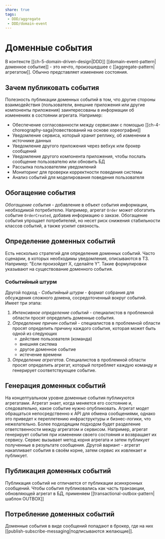 ```yaml
---
share: true
tags:
 - DDD/aggregate
 - DDD/domain-event
---
```

# Доменные события
В контексте [[ch-5-domain-driven-design|DDD]] [[domain-event-pattern|доменное событие]] - это нечто, произошедшее с [[aggregate-pattern|агрегатом]]. Обычно представляет изменение состояния.
## Зачем публиковать события
Полезность публикации доменных событий в том, что другие стороны взаимодействия (пользователи, внешние приложения или другие компоненты приложения) заинтересованы в информации об изменениях в состоянии агрегата. Например:
- Обеспечение согласованности между сервисами с помощью [[ch-4-choreography-saga|повествований на основе хореографии]]
- Уведомление сервиса, который хранит реплику, об изменении в источнике данных
- Уведомление другого приложения через вебхук или брокер сообщений
- Уведомление другого компонента приложения, чтобы послать сообщение пользователю или обновить БД
- Рассылка пользователям уведомлений
- Мониторинг для проверки корректности поведения системы
- Анализ событий для моделирования поведения пользователя
## Обогащение события
*Обогащение события* - добавление в объект события информации, необходимой потребителю. Например, агрегат `Order` может обогатить событие `OrderCreated`, добавив информацию о заказе.
Обогащение события упрощает потребителей, но несет риск снижения стабильности классов событий, а также усилит связность.
## Определение доменных событий
Есть несколько стратегий для определения доменных событий. Часто сценарии, в которых необходимы уведомления, описываются в ТЗ. Например: "Если произойдет X, сделайте Y". Такие формулировки указывают на существование доменного события.
### Событийный штурм
Другой подход - *Событийный штурм* - формат собрания для обсуждения сложного домена, сосредоточенный вокруг событий. Имеет три этапа:
1. *Интенсивное определение событий* - специалистов в проблемной области просят определить доменные события.
2. *Определение причин событий* - специалистов в проблемной области просят определить причину каждого события, которая может быть одной из следующих
	- действие пользователя (команда)
	- внешняя система
	- другое доменное событие
	- истечение времени
3. *Определение агрегатов*. Специалистов в проблемной области просят определить агрегат, который потребляет каждую команду и генерирует соответствующее событие.
## Генерация доменных событий
На концептуальном уровне доменные события публикуются агрегатами. Агрегат знает, когда меняется его состояние и, следовательно, какое событие нужно опубликовать. Агрегат модет обращаться непосредственно к API для обмена сообщениями, однако это приведет к переплетению инфраструктуры и бизнес-логики, что нежелательно.
Более подходящим подходом будет разделение ответственности между агрегатом и сервисом. Например, агрегат генерирует события при изменении своего состояния и возвращает их сервису. Сервис вызывает метод корня агрегата и затем публикует полученные в результате сообщения.
Другой вариант - агрегат накапливает события в своём корне, затем сервис их извлекает и публикует.
## Публикация доменных событий
Публикация событий не отличается от публикации асинхронных сообщений. Чтобы события публиковались как часть транзакции, обновляющей агрегат в БД, применяем [[transactional-outbox-pattern|шаблон OUTBOX]]
## Потребление доменных событий
Доменные события в виде сообщений попадают в брокер, где на них [[publish-subscribe-messaging|подписываются желающие]].